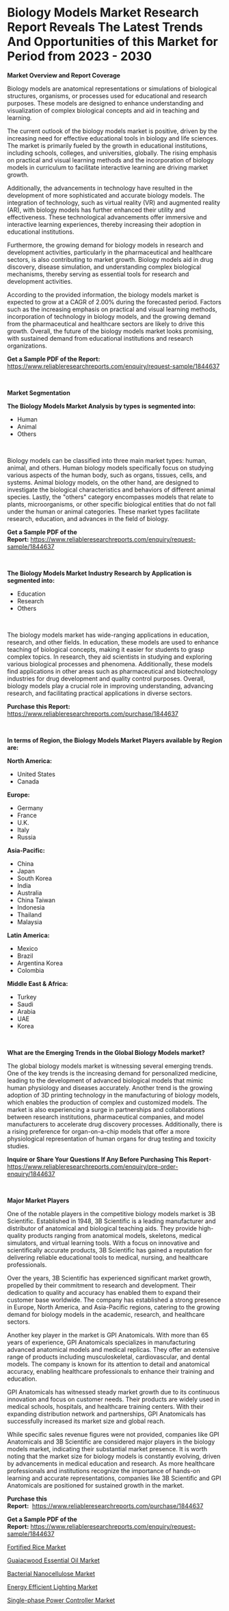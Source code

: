 <p><h1>Biology Models Market Research Report Reveals The Latest Trends And Opportunities of this Market for Period from 2023 - 2030</h1></p><p><strong>Market Overview and Report Coverage</strong></p>
<p><p>Biology models are anatomical representations or simulations of biological structures, organisms, or processes used for educational and research purposes. These models are designed to enhance understanding and visualization of complex biological concepts and aid in teaching and learning.</p><p>The current outlook of the biology models market is positive, driven by the increasing need for effective educational tools in biology and life sciences. The market is primarily fueled by the growth in educational institutions, including schools, colleges, and universities, globally. The rising emphasis on practical and visual learning methods and the incorporation of biology models in curriculum to facilitate interactive learning are driving market growth.</p><p>Additionally, the advancements in technology have resulted in the development of more sophisticated and accurate biology models. The integration of technology, such as virtual reality (VR) and augmented reality (AR), with biology models has further enhanced their utility and effectiveness. These technological advancements offer immersive and interactive learning experiences, thereby increasing their adoption in educational institutions.</p><p>Furthermore, the growing demand for biology models in research and development activities, particularly in the pharmaceutical and healthcare sectors, is also contributing to market growth. Biology models aid in drug discovery, disease simulation, and understanding complex biological mechanisms, thereby serving as essential tools for research and development activities.</p><p>According to the provided information, the biology models market is expected to grow at a CAGR of 2.00% during the forecasted period. Factors such as the increasing emphasis on practical and visual learning methods, incorporation of technology in biology models, and the growing demand from the pharmaceutical and healthcare sectors are likely to drive this growth.  Overall, the future of the biology models market looks promising, with sustained demand from educational institutions and research organizations.</p></p>
<p><strong>Get a Sample PDF of the Report:</strong> <a href="https://www.reliableresearchreports.com/enquiry/request-sample/1844637">https://www.reliableresearchreports.com/enquiry/request-sample/1844637</a></p>
<p>&nbsp;</p>
<p><strong>Market Segmentation</strong></p>
<p><strong>The Biology Models Market Analysis by types is segmented into:</strong></p>
<p><ul><li>Human</li><li>Animal</li><li>Others</li></ul></p>
<p>&nbsp;</p>
<p><p>Biology models can be classified into three main market types: human, animal, and others. Human biology models specifically focus on studying various aspects of the human body, such as organs, tissues, cells, and systems. Animal biology models, on the other hand, are designed to investigate the biological characteristics and behaviors of different animal species. Lastly, the "others" category encompasses models that relate to plants, microorganisms, or other specific biological entities that do not fall under the human or animal categories. These market types facilitate research, education, and advances in the field of biology.</p></p>
<p><strong>Get a Sample PDF of the Report:</strong>&nbsp;<a href="https://www.reliableresearchreports.com/enquiry/request-sample/1844637">https://www.reliableresearchreports.com/enquiry/request-sample/1844637</a></p>
<p>&nbsp;</p>
<p><strong>The Biology Models Market Industry Research by Application is segmented into:</strong></p>
<p><ul><li>Education</li><li>Research</li><li>Others</li></ul></p>
<p>&nbsp;</p>
<p><p>The biology models market has wide-ranging applications in education, research, and other fields. In education, these models are used to enhance teaching of biological concepts, making it easier for students to grasp complex topics. In research, they aid scientists in studying and exploring various biological processes and phenomena. Additionally, these models find applications in other areas such as pharmaceutical and biotechnology industries for drug development and quality control purposes. Overall, biology models play a crucial role in improving understanding, advancing research, and facilitating practical applications in diverse sectors.</p></p>
<p><strong>Purchase this Report:</strong>&nbsp; <a href="https://www.reliableresearchreports.com/purchase/1844637">https://www.reliableresearchreports.com/purchase/1844637</a></p>
<p>&nbsp;</p>
<p><strong>In terms of Region, the Biology Models Market Players available by Region are:</strong></p>
<p>
    <p> <strong> North America: </strong>
        <ul>
            <li>United States</li>
            <li>Canada</li>
        </ul>
        </p> 
    <p> <strong> Europe: </strong>
        <ul>
            <li>Germany</li>
            <li>France</li>
            <li>U.K.</li>
            <li>Italy</li>
            <li>Russia</li>
        </ul>
        </p> 
    <p> <strong> Asia-Pacific: </strong>
        <ul>
            <li>China</li>
            <li>Japan</li>
            <li>South Korea</li>
            <li>India</li>
            <li>Australia</li>
            <li>China Taiwan</li>
            <li>Indonesia</li>
            <li>Thailand</li>
            <li>Malaysia</li>
        </ul>
        </p> 
    <p> <strong> Latin America: </strong>
        <ul>
            <li>Mexico</li>
            <li>Brazil</li>
            <li>Argentina Korea</li>
            <li>Colombia</li>
        </ul>
        </p> 
    <p> <strong> Middle East & Africa: </strong>
        <ul>
            <li>Turkey</li>
            <li>Saudi</li>
            <li>Arabia</li>
            <li>UAE</li>
            <li>Korea</li>
        </ul>
    </p>
    </p>
<p>&nbsp;</p>
<p><strong>What are the Emerging Trends in the Global Biology Models market?</strong></p>
<p><p>The global biology models market is witnessing several emerging trends. One of the key trends is the increasing demand for personalized medicine, leading to the development of advanced biological models that mimic human physiology and diseases accurately. Another trend is the growing adoption of 3D printing technology in the manufacturing of biology models, which enables the production of complex and customized models. The market is also experiencing a surge in partnerships and collaborations between research institutions, pharmaceutical companies, and model manufacturers to accelerate drug discovery processes. Additionally, there is a rising preference for organ-on-a-chip models that offer a more physiological representation of human organs for drug testing and toxicity studies.</p></p>
<p><strong>Inquire or Share Your Questions If Any Before Purchasing This Report</strong>- <a href="https://www.reliableresearchreports.com/enquiry/pre-order-enquiry/1844637">https://www.reliableresearchreports.com/enquiry/pre-order-enquiry/1844637</a></p>
<p>&nbsp;</p>
<p><strong>Major Market Players</strong></p>
<p><p>One of the notable players in the competitive biology models market is 3B Scientific. Established in 1948, 3B Scientific is a leading manufacturer and distributor of anatomical and biological teaching aids. They provide high-quality products ranging from anatomical models, skeletons, medical simulators, and virtual learning tools. With a focus on innovative and scientifically accurate products, 3B Scientific has gained a reputation for delivering reliable educational tools to medical, nursing, and healthcare professionals.</p><p>Over the years, 3B Scientific has experienced significant market growth, propelled by their commitment to research and development. Their dedication to quality and accuracy has enabled them to expand their customer base worldwide. The company has established a strong presence in Europe, North America, and Asia-Pacific regions, catering to the growing demand for biology models in the academic, research, and healthcare sectors.</p><p>Another key player in the market is GPI Anatomicals. With more than 65 years of experience, GPI Anatomicals specializes in manufacturing advanced anatomical models and medical replicas. They offer an extensive range of products including musculoskeletal, cardiovascular, and dental models. The company is known for its attention to detail and anatomical accuracy, enabling healthcare professionals to enhance their training and education.</p><p>GPI Anatomicals has witnessed steady market growth due to its continuous innovation and focus on customer needs. Their products are widely used in medical schools, hospitals, and healthcare training centers. With their expanding distribution network and partnerships, GPI Anatomicals has successfully increased its market size and global reach.</p><p>While specific sales revenue figures were not provided, companies like GPI Anatomicals and 3B Scientific are considered major players in the biology models market, indicating their substantial market presence. It is worth noting that the market size for biology models is constantly evolving, driven by advancements in medical education and research. As more healthcare professionals and institutions recognize the importance of hands-on learning and accurate representations, companies like 3B Scientific and GPI Anatomicals are positioned for sustained growth in the market.</p></p>
<p><strong>Purchase this Report:</strong>&nbsp;&nbsp;<a href="https://www.reliableresearchreports.com/purchase/1844637">https://www.reliableresearchreports.com/purchase/1844637</a></p>
<p></p>
<p><strong>Get a Sample PDF of the Report:</strong>&nbsp;<a href="https://www.reliableresearchreports.com/enquiry/request-sample/1844637">https://www.reliableresearchreports.com/enquiry/request-sample/1844637</a></p>
<p><p><a href="https://medium.com/@kejsioni/fortified-rice-market-furnishes-information-on-market-share-market-trends-and-market-growth-bd78710289e6">Fortified Rice Market</a></p><p><a href="https://github.com/abdelrhmankishk22/Market-Research-Report-List-1/blob/main/guaiacwood-essential-oil-market.md">Guaiacwood Essential Oil Market</a></p><p><a href="https://github.com/mahnoor2003/Market-Research-Report-List-1/blob/main/bacterial-nanocellulose-market.md">Bacterial Nanocellulose Market</a></p><p><a href="https://medium.com/@elyssablick/energy-efficient-lighting-nbsp-market-focuses-on-market-share-size-and-projected-forecast-till-6fb2acb4321a">Energy Efficient Lighting Market</a></p><p><a href="https://www.linkedin.com/pulse/single-phase-power-controller-market-insights-players-kobce/">Single-phase Power Controller Market</a></p></p>